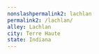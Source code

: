 ```yaml
---
﻿nonslashpermalink2: lachlan
permalink2: /lachlan/
alley: Lachlan
city: Terre Haute
state: Indiana
---
```

